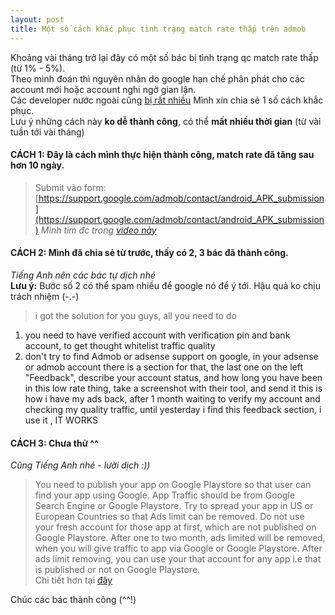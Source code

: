 ```yaml
---
layout: post
title: Một số cách khắc phục tình trạng match rate thấp trên admob
---
```


Khoảng vài tháng trở lại đây có một số bác bị tình trạng qc match rate thấp (từ 1% - 5%).  
Theo mình đoán thì nguyên nhân do google hạn chế phân phát cho các account mới hoặc account nghi ngờ gian lận.  
Các developer nước ngoài cũng [bị rất nhiều](https://support.google.com/admob/threads?hl=en&thread_filter=(category:ad_implementation))  
Mình xin chia sẻ 1 số cách khắc phục.  
Lưu ý những cách này **ko dễ thành công**, có thể **mất nhiều thời gian** (từ vài tuần tới vài tháng)


#### CÁCH 1: Đây là cách mình thực hiện thành công, match rate đã tăng sau hơn 10 ngày.
   > Submit vào form: [https://support.google.com/admob/contact/android_APK_submission](https://support.google.com/admob/contact/android_APK_submission)
*Mình tìm đc trong [video này](https://www.youtube.com/watch?v=wSTLfM5Dstw)*


#### CÁCH 2: Mình đã chia sẻ từ trước, thấy có 2, 3 bác đã thành công.
*Tiếng Anh nên các bác tự dịch nhé*  
**Lưu ý:** Bước số 2 có thể spam nhiều để google nó để ý tới. Hậu quả ko chịu trách nhiệm (-.-)  
   > i got the solution for you guys, all you need to do
1. you need to have verified account with verification pin and bank account, to get thought whitelist traffic quality
2. don't try to find Admob or adsense support on google, in your adsense or admob account there is a section for that, the last one on the left "Feedback", describe your account status, and how long you have been in this low rate thing, take a screenshot with their tool, and send it
this is how i have my ads back, after 1 month waiting to verify my account and checking my quality traffic, until yesterday i find this feedback section, i use it , IT WORKS


#### CÁCH 3: Chưa thử ^^
*Cũng Tiếng Anh nhé - lười dịch :))*  
   >  You need to publish your app on Google Playstore so that user can find your app using Google.
App Traffic should be from Google Search Engine or Google Playstore.
Try to spread your app in US or European Countries so that Ads limit can be removed.
Do not use your fresh account for those app at first, which are not published on Google Playstore.
After one to two month, ads limited will be removed, when you will give traffic to app via Google or Google Playstore.
After ads limit removing, you can use your that account for any app i.e that is published or not on Google Playstore.  
Chi tiết hơn tại [đây](https://www.ecarepk.com/2019/05/admob-ads-limit-low-match-rate.html)


Chúc các bác thành công (^^!)
